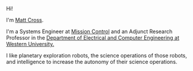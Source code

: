 Hi! 

I'm [Matt Cross](https://mattcross.ca/). 

I'm a Systems Engineer at [Mission Control](http://missioncontrolspaceservices.com/) and an Adjunct Research Professor in the [Department of Electrical and Computer Engineering at Western University.](https://www.eng.uwo.ca/electrical/) 

I like planetary exploration robots, the science operations of those robots, and intelligence to increase the autonomy of their science operations. 


<!---
mcross8/mcross8 is a ✨ special ✨ repository because its `README.md` (this file) appears on your GitHub profile.
You can click the Preview link to take a look at your changes.
--->
